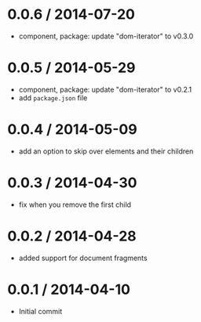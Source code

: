 
0.0.6 / 2014-07-20
==================

 * component, package: update "dom-iterator" to v0.3.0

0.0.5 / 2014-05-29
==================

 * component, package: update "dom-iterator" to v0.2.1
 * add `package.json` file

0.0.4 / 2014-05-09
==================

 * add an option to skip over elements and their children

0.0.3 / 2014-04-30
==================

 * fix when you remove the first child

0.0.2 / 2014-04-28
==================

 * added support for document fragments

0.0.1 / 2014-04-10
==================

 * Initial commit
